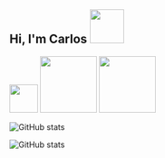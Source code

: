 ## Hi, I'm Carlos <img src="https://i.imgur.com/XH8ejHO.png" data-canonical-src="https://i.imgur.com/XH8ejHO.png" width="60" />



 <img src="https://i.imgur.com/kGV4yHV.png" data-canonical-src="https://i.imgur.com/kGV4yHV.png" width="50" />

<img src="https://i.imgur.com/twlGWvg.png" data-canonical-src="https://i.imgur.com/twlGWvg.png" width="100" />


<img src="https://i.imgur.com/nPwevC4.png" data-canonical-src="https://i.imgur.com/nPwevC4.png" width="100" />


![GitHub stats](https://github-readme-stats.vercel.app/api?username=cejaramillof&count_private=true&show_icons=true&theme=graywhite&hide_rank=false)

![GitHub stats](https://github-readme-stats.vercel.app/api/top-langs/?username=cejaramillof&hide=python,php&count_private=true&theme=graywhite&layout=compact)


